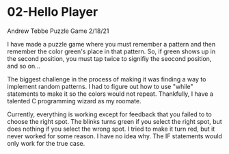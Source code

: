 # 02-Hello Player

Andrew Tebbe
Puzzle Game
2/18/21

I have made a puzzle game where you must remember a pattern and then remember the color green's place in that pattern. 
So, if green shows up in the second position, you must tap twice to signifiy the seocond position, and so on...

The biggest challenge in the process of making it was finding a way to implement random patterns. 
I had to figure out how to use "while" statements to make it so the colors would not repeat. Thankfully, I have
a talented C programming wizard as my roomate. 

Currently, everything is working except for feedback that you failed to to choose the right spot. The blinks 
turns green if you select the right spot, but does nothing if you select the wrong spot. I tried to make it
turn red, but it never worked for some reason. I have no idea why. The IF statements would only work for the true case. 
